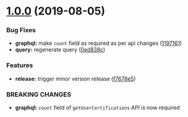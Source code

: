 # [1.0.0](https://github.com/balmbees/cryptobadge-sdk-js/compare/v0.4.0...v1.0.0) (2019-08-05)


### Bug Fixes

* **graphql:** make `count` field as required as per api changes ([1197161](https://github.com/balmbees/cryptobadge-sdk-js/commit/1197161))
* **query:** regenerate query ([0ed838c](https://github.com/balmbees/cryptobadge-sdk-js/commit/0ed838c))


### Features

* **release:** trigger minor version release ([f7678e5](https://github.com/balmbees/cryptobadge-sdk-js/commit/f7678e5))


### BREAKING CHANGES

* **graphql:** `count` field of `getUserCertifications` API is now required
